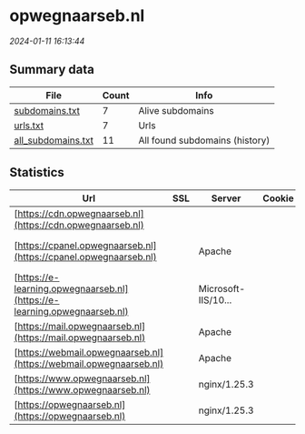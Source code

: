 # opwegnaarseb.nl
*2024-01-11 16:13:44*
## Summary data
| File       | Count | Info |
|------------|-------|------|
|[subdomains.txt](/data/opwegnaarseb.nl/subdomains.txt)|7|Alive subdomains|
|[urls.txt](/data/opwegnaarseb.nl/urls.txt)|7|Urls|
|[all_subdomains.txt](/data/opwegnaarseb.nl/all_subdomains.txt)|11|All found subdomains (history)|
## Statistics
| Url | SSL | Server | Cookie | HSTS | CSP | XFO | XXP | RP | Tech |Title |
|------------|-------|------|------|------|------|------|------|------|------|------|
|[https://cdn.opwegnaarseb.nl](https://cdn.opwegnaarseb.nl)| || | | | | | 3:white_check_mark: |Azure Azure Front Door||
|[https://cpanel.opwegnaarseb.nl](https://cpanel.opwegnaarseb.nl)| |Apache| | | | | | 3:white_check_mark: |Apache HTTP Server cPanel|cPanel Login|
|[https://e-learning.opwegnaarseb.nl](https://e-learning.opwegnaarseb.nl)| |Microsoft-IIS/10...| | | | | | 3:white_check_mark: |IIS:10.0 Windows Server|403 - Forbidden:...|
|[https://mail.opwegnaarseb.nl](https://mail.opwegnaarseb.nl)| |Apache| | | | | | 3:white_check_mark: |Apache HTTP Server|Index of /|
|[https://webmail.opwegnaarseb.nl](https://webmail.opwegnaarseb.nl)| |Apache| | | | | | 3:white_check_mark: |Apache HTTP Server|Webmail Login|
|[https://www.opwegnaarseb.nl](https://www.opwegnaarseb.nl)| |nginx/1.25.3| |:white_check_mark: | | | | 3:white_check_mark: |HSTS Nginx:1.25.3|SEB|
|[https://opwegnaarseb.nl](https://opwegnaarseb.nl)| |nginx/1.25.3| |:white_check_mark: | | | | 3:white_check_mark: |HSTS Nginx:1.25.3|SEB|